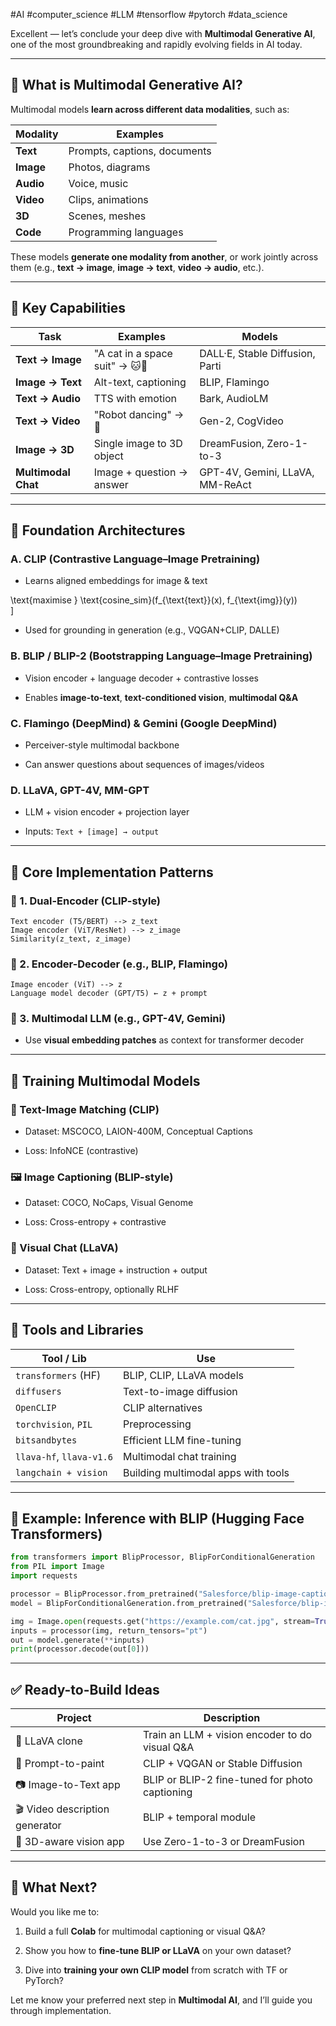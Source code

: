 #AI #computer_science #LLM #tensorflow #pytorch #data_science 

Excellent — let’s conclude your deep dive with **Multimodal Generative AI**, one of the most groundbreaking and rapidly evolving fields in AI today.

---

## 🧠 What is Multimodal Generative AI?

Multimodal models **learn across different data modalities**, such as:

|Modality|Examples|
|---|---|
|**Text**|Prompts, captions, documents|
|**Image**|Photos, diagrams|
|**Audio**|Voice, music|
|**Video**|Clips, animations|
|**3D**|Scenes, meshes|
|**Code**|Programming languages|

These models **generate one modality from another**, or work jointly across them (e.g., **text → image**, **image → text**, **video → audio**, etc.).

---

## 🧭 Key Capabilities

|Task|Examples|Models|
|---|---|---|
|**Text → Image**|"A cat in a space suit" → 🐱🚀|DALL·E, Stable Diffusion, Parti|
|**Image → Text**|Alt-text, captioning|BLIP, Flamingo|
|**Text → Audio**|TTS with emotion|Bark, AudioLM|
|**Text → Video**|"Robot dancing" → 🎥|Gen-2, CogVideo|
|**Image → 3D**|Single image to 3D object|DreamFusion, Zero-1-to-3|
|**Multimodal Chat**|Image + question → answer|GPT-4V, Gemini, LLaVA, MM-ReAct|

---

## 🔧 Foundation Architectures

### A. **CLIP** (Contrastive Language–Image Pretraining)

- Learns aligned embeddings for image & text
    

\text{maximise } \text{cosine_sim}(f_{\text{text}}(x), f_{\text{img}}(y))  
]

- Used for grounding in generation (e.g., VQGAN+CLIP, DALLE)
    

### B. **BLIP / BLIP-2** (Bootstrapping Language–Image Pretraining)

- Vision encoder + language decoder + contrastive losses
    
- Enables **image-to-text**, **text-conditioned vision**, **multimodal Q&A**
    

### C. **Flamingo (DeepMind)** & **Gemini (Google DeepMind)**

- Perceiver-style multimodal backbone
    
- Can answer questions about sequences of images/videos
    

### D. **LLaVA, GPT-4V, MM-GPT**

- LLM + vision encoder + projection layer
    
- Inputs: `Text + [image] → output`
    

---

## 📐 Core Implementation Patterns

### 🔀 1. Dual-Encoder (CLIP-style)

```text
Text encoder (T5/BERT) --> z_text
Image encoder (ViT/ResNet) --> z_image
Similarity(z_text, z_image)
```

### 🧷 2. Encoder-Decoder (e.g., BLIP, Flamingo)

```text
Image encoder (ViT) --> z
Language model decoder (GPT/T5) ← z + prompt
```

### 💬 3. Multimodal LLM (e.g., GPT-4V, Gemini)

- Use **visual embedding patches** as context for transformer decoder
    

---

## 🧪 Training Multimodal Models

### 🔣 Text-Image Matching (CLIP)

- Dataset: MSCOCO, LAION-400M, Conceptual Captions
    
- Loss: InfoNCE (contrastive)
    

### 🖼️ Image Captioning (BLIP-style)

- Dataset: COCO, NoCaps, Visual Genome
    
- Loss: Cross-entropy + contrastive
    

### 🤖 Visual Chat (LLaVA)

- Dataset: Text + image + instruction + output
    
- Loss: Cross-entropy, optionally RLHF
    

---

## 🧰 Tools and Libraries

|Tool / Lib|Use|
|---|---|
|`transformers` (HF)|BLIP, CLIP, LLaVA models|
|`diffusers`|Text-to-image diffusion|
|`OpenCLIP`|CLIP alternatives|
|`torchvision`, `PIL`|Preprocessing|
|`bitsandbytes`|Efficient LLM fine-tuning|
|`llava-hf`, `llava-v1.6`|Multimodal chat training|
|`langchain + vision`|Building multimodal apps with tools|

---

## 🧠 Example: Inference with BLIP (Hugging Face Transformers)

```python
from transformers import BlipProcessor, BlipForConditionalGeneration
from PIL import Image
import requests

processor = BlipProcessor.from_pretrained("Salesforce/blip-image-captioning-base")
model = BlipForConditionalGeneration.from_pretrained("Salesforce/blip-image-captioning-base")

img = Image.open(requests.get("https://example.com/cat.jpg", stream=True).raw)
inputs = processor(img, return_tensors="pt")
out = model.generate(**inputs)
print(processor.decode(out[0]))
```

---

## ✅ Ready-to-Build Ideas

|Project|Description|
|---|---|
|🧠 LLaVA clone|Train an LLM + vision encoder to do visual Q&A|
|🎨 Prompt-to-paint|CLIP + VQGAN or Stable Diffusion|
|📷 Image-to-Text app|BLIP or BLIP-2 fine-tuned for photo captioning|
|🎬 Video description generator|BLIP + temporal module|
|🧱 3D-aware vision app|Use Zero-1-to-3 or DreamFusion|

---

## 🚀 What Next?

Would you like me to:

1. Build a full **Colab** for multimodal captioning or visual Q&A?
    
2. Show you how to **fine-tune BLIP or LLaVA** on your own dataset?
    
3. Dive into **training your own CLIP model** from scratch with TF or PyTorch?
    

Let me know your preferred next step in **Multimodal AI**, and I’ll guide you through implementation.